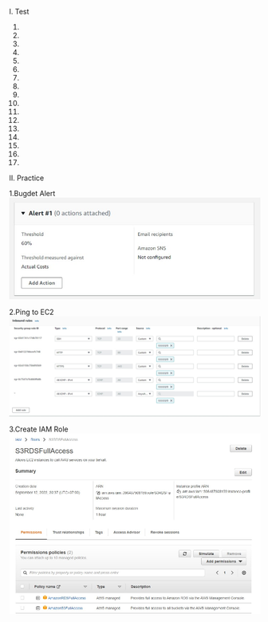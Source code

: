I. Test

1.
2.
3.
4.
5.
6.
7.
8.
9.
10.
11.
12.
13.
14.
15.
16.
17.

II. Practice

1.Bugdet Alert
![Alt](BillingAlert.jpg)

2.Ping to EC2
![Alt](SecurityGroups.jpg)

3.Create IAM Role
![Alt](IAMRoleS3RDS.jpg)
